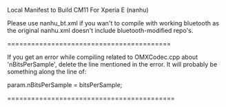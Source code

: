 Local Manifest to Build CM11 For Xperia E (nanhu)

Please use nanhu_bt.xml if you wan't to compile with working bluetooth as the original nanhu.xml doesn't include bluetooth-modified repo's. 

=========================================

If you get an error while compiling related to OMXCodec.cpp about 'nBitsPerSample', delete the line mentioned in the error. It will probably be something along the line of:

param.nBitsPerSample = bitsPerSample;

==========================================
